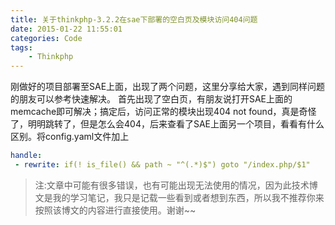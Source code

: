 ```yaml
---
title: 关于thinkphp-3.2.2在sae下部署的空白页及模块访问404问题
date: 2015-01-22 11:55:01
categories: Code
tags:
	- Thinkphp
---
```

刚做好的项目部署至SAE上面，出现了两个问题，这里分享给大家，遇到同样问题的朋友可以参考快速解决。
首先出现了空白页，有朋友说打开SAE上面的memcache即可解决；搞定后，访问正常的模块出现404 not found，真是奇怪了，明明跳转了，但是怎么会404，后来查看了SAE上面另一个项目，看看有什么区别。将config.yaml文件加上

``` yaml
handle:
 - rewrite: if(! is_file() && path ~ "^(.*)$") goto "/index.php/$1"
```


> 注:文章中可能有很多错误，也有可能出现无法使用的情况，因为此技术博文是我的学习笔记，我只是记载一些看到或者想到东西，所以我不推荐你来按照该博文的内容进行直接使用。谢谢~~